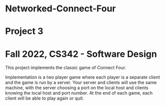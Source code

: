 # Networked-Connect-Four
# Project 3 
# Fall 2022, CS342 - Software Design

This project implements the classic game of Connect Four.

Implementation is a two player game where each player is a separate client and the
game is run by a server. Your server and clients will use the same machine, with the
server choosing a port on the local host and clients knowing the local host and port
number. At the end of each game, each client will be able to play again or quit. 
